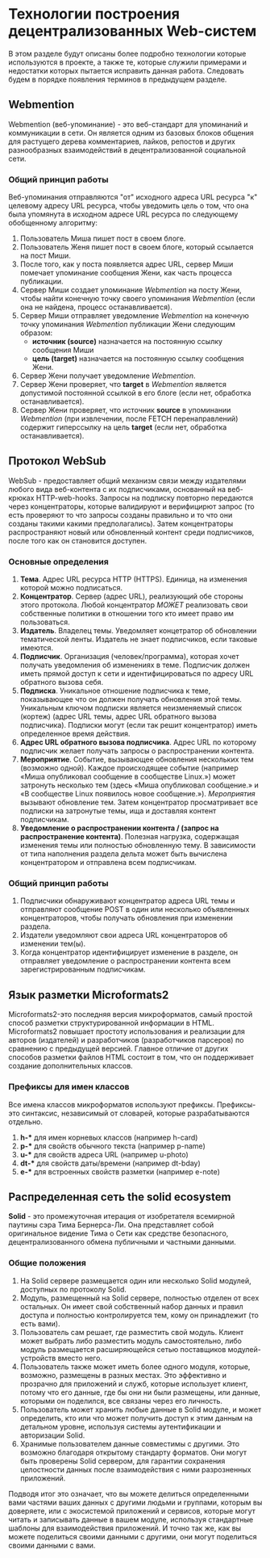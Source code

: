 # Технологии построения децентрализованных Web-систем
В этом разделе будут описаны более подробно технологии которые используются в проекте, а также те, которые служили примерами и недостатки которых пытается исправить данная работа. Следовать будем в порядке появления терминов в предыдущем разделе.
## Webmention
Webmention (веб-упоминание) - это веб-стандарт для упоминаний и коммуникации в сети. Он является одним из базовых блоков общения для растущего дерева комментариев, лайков, репостов и других разнообразных взаимодействий в децентрализованной социальной сети.
### Общий принцип работы
Веб-упоминания отправляются "от" исходного адреса URL ресурса "к" целевому адресу URL ресурса, чтобы уведомить цель о том, что она была упомянута в исходном адресе URL ресурса по следующему обобщенному алгоритму:

1. Пользователь Миша пишет пост в своем блоге.
2. Пользователь Женя пишет пост в своем блоге, который ссылается на пост Миши.
3. После того, как у поста появляется адрес URL, сервер Миши помечает упоминание сообщения Жени, как часть процесса публикации.
4. Сервер Миши создает упоминание _Webmention_ на посту Жени, чтобы найти конечную точку своего упоминания _Webmention_ (если она не найдена, процесс останавливается).
5. Сервер Миши отправляет уведомление _Webmention_ на конечную точку упоминания _Webmention_ публикации Жени следующим образом:
    * __источник (source)__ назначается на постоянную ссылку сообщения Миши
    * __цель (target)__ назначается на постоянную ссылку сообщения Жени.
6. Сервер Жени получает уведомление _Webmention_.
7. Сервер Жени проверяет, что __target__ в _Webmention_ является допустимой постоянной ссылкой в его блоге (если нет, обработка останавливается).
8. Сервер Жени проверяет, что источник __source__ в упоминании _Webmention_ (при извлечении, после FETCH перенаправлений) содержит гиперссылку на цель __target__ (если нет, обработка останавливается).

## Протокол WebSub
WebSub - предоставляет общий механизм связи между издателями любого вида веб-контента с их подписчиками, основанный на веб-крюках HTTP-web-hooks. Запросы на подписку повторно передаются через концентраторы, которые валидируют и верифицирют запрос (то есть проверяют то что запросы созданы правильно и то что они созданы такими какими предполагались). Затем концентраторы распространяют новый или обновленный контент среди подписчиков, после того как он становится доступен.

### Основные определения
1. __Тема__.
    Адрес URL ресурса HTTP (HTTPS). Единица, на изменения которой можно подписаться.
2. __Концентратор__. 
    Сервер (адрес URL), реализующий обе стороны этого протокола. Любой концентратор _МОЖЕТ_ реализовать свои собственные политики в отношении того кто имеет право им пользоваться.
3. __Издатель__.
    Владелец темы. Уведомляет концетратор об обновлении тематической ленты. Издатель не знает подписчиков, если таковые имеются.
4. __Подписчик__.
    Организация (человек/программа), которая хочет получать уведомления об изменениях в теме. Подписчик должен иметь прямой доступ к сети и идентифицироваться по адресу URL обратного вызова себя.
5. __Подписка__.
    Уникальное отношение подписчика к теме, показывающее что он должен получать обновления этой темы. Уникальным ключом подписки является неизменяемый список (кортеж) (адрес URL темы, адрес URL обратного вызова подписчика). Подписки могут (если так решит концентратор) иметь определенное время действия.
6. __Адрес URL обратного вызова подписчика__.
    Адрес URL по которому подписчик желает получать запросы о распространении контента.
7. __Мероприятие__.
    Событие, вызывающее обновления нескольких тем (возможно одной). Каждое происходящее событие (например «Миша опубликовал сообщение в сообществе Linux.») может затронуть несколько тем (здесь «Миша опубликовал сообщение.» и «В сообществе Linux появилось новое сообщение.»). _Мероприятия_ вызывают обновление тем. Затем концентратор просматривает все подписки на затронутые темы, ища и доставляя контент подписчикам.
8. __Уведомление о распространении контента / (запрос на распространение контента)__.
    Полезная нагрузка, содержащая изменения темы или полностью обновленную тему. В зависимости от типа наполнения раздела дельта может быть вычислена концентратором и отправлена всем подписчикам.

### Общий принцип работы
1. Подписчики обнаруживают концентратор адреса URL темы и отправляют сообщение POST в один или несколько объявленных концентраторов, чтобы получать обновления при изменении раздела.
2. Издатели уведомляют свои адреса URL концентраторов об изменении тем(ы).
3. Когда концентратор идентифицирует изменение в разделе, он отправляет уведомление о распространении контента всем зарегистрированным подписчикам.

## Язык разметки Microformats2
Microformats2-это последняя версия микроформатов, самый простой способ разметки структурированной информации в HTML. Microformats2 повышает простоту использования и реализации для авторов (издателей) и разработчиков (разработчиков парсеров) по сравнению с предыдущей версией. Главное отличие от других способов разметки файлов HTML состоит в том, что он поддерживает создание дополнительных классов.

### Префиксы для имен классов
Все имена классов микроформатов используют префиксы. Префиксы-это синтаксис, независимый от словарей, которые разрабатываются отдельно.
1. __h-*__ для имен корневых классов (например h-card)
2. __p-*__ для свойств обычного текста (например p-name)
3. __u-*__ для свойств адреса URL (например u-photo)
4. __dt-*__ для свойств даты/времени (например dt-bday)
5. __e-*__ для встроенных свойств разметки (например e-note)

## Распределенная сеть the solid ecosystem
__Solid__ - это промежуточная итерация от изобретателя всемирной паутины сэра Тима Бернерса-Ли. Она представляет собой оригинальное видение Тима о Сети как средстве безопасного, децентрализованного обмена публичными и частными данными.

### Общие положения
1. На Solid сервере размещается один или несколько Solid модулей, доступных по протоколу Solid.
2. Модуль, размещенный на Solid сервере, полностью отделен от всех остальных. Он имеет свой собственный набор данных и правил доступа и полностью контролируется тем, кому он принадлежит (то есть вами).
3. Пользователь сам решает, где разместить свой модуль. Клиент может выбрать либо   разместить модуль самостоятельно, либо модуль размещается расширяющейся сетью поставщиков модулей-устройств вместо него.
4. Пользователь также может иметь более одного модуля, которые, возможно, размещены в разных местах. Это эффективно и прозрачно для приложений и служб, которые использует клиент, потому что его данные, где бы они ни были размещены, или данные, которыми он поделился, все связаны через его личность.
5. Пользователь может хранить любые данные в Solid модуле, и может определить, кто или что может получить доступ к этим данным на детальном уровне, используя системы аутентификации и авторизации Solid.
6. Хранимые пользователем данные совместимы с другими. Это возможно благодаря открытому стандарту форматов. Они могут быть проверены Solid сервером, для гарантии сохранения целостности данных после взаимодействия с ними разрозненных приложений.

Подводя итог это означает, что вы можете делиться определенными вами частями ваших данных с другими людьми и группами, которым вы доверяете, или с экосистемой приложений и сервисов, которые могут читать и записывать данные в вашем модуле, используя стандартные шаблоны для взаимодействия приложений. И точно так же, как вы можете поделиться своими данными с другими, они могут поделиться своими данными с вами.

